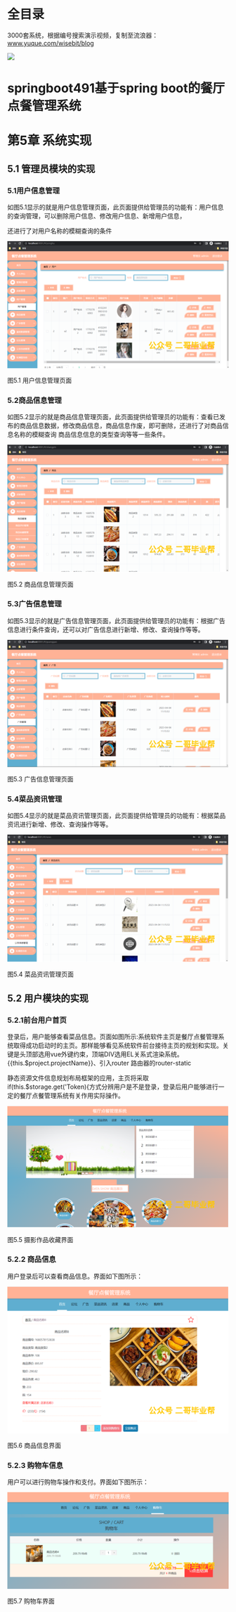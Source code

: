 # 全目录

3000套系统，根据编号搜索演示视频，复制至流浪器：www.yuque.com/wisebit/blog


![](https://bitwise.oss-cn-heyuan.aliyuncs.com/2024/11/06/qq_wechat.png)
# springboot491基于spring boot的餐厅点餐管理系统
# 第5章 系统实现
## 5.1 管理员模块的实现
### 5.1用户信息管理
如图5.1显示的就是用户信息管理页面，此页面提供给管理员的功能有：用户信息的查询管理，可以删除用户信息、修改用户信息、新增用户信息，

还进行了对用户名称的模糊查询的条件

![](/md/blog.019.png)

图5.1 用户信息管理页面

### 5.2商品信息管理
如图5.2显示的就是商品信息管理页面，此页面提供给管理员的功能有：查看已发布的商品信息数据，修改商品信息，商品信息作废，即可删除，还进行了对商品信息名称的模糊查询 商品信息信息的类型查询等等一些条件。

![](/md/blog.020.png)

图5.2 商品信息管理页面

### 5.3广告信息管理
如图5.3显示的就是广告信息管理页面，此页面提供给管理员的功能有：根据广告信息进行条件查询，还可以对广告信息进行新增、修改、查询操作等等。

![](/md/blog.021.png)

图5.3 广告信息管理页面

### 5.4菜品资讯管理
如图5.4显示的就是菜品资讯管理页面，此页面提供给管理员的功能有：根据菜品资讯进行新增、修改、查询操作等等。

![](/md/blog.022.png)

图5.4 菜品资讯管理页面


## 5.2 用户模块的实现
### 5.2.1前台用户首页
登录后，用户能够查看菜品信息。页面如图所示:系统软件主页是餐厅点餐管理系统取得成功启动时的主页。那样能够看见系统软件前台接待主页的规划和实现。关键是头顶部选用vue外键约束，顶端DIV选用EL关系式渲染系统。{{this.$project.projectName}}、引入router 路由器的router-static

静态资源文件信息规划布局框架的应用，主页将采取 if(this.$storage.get('Token){方式分辨用户是不是登录，登录后用户能够进行一定的餐厅点餐管理系统有关作用实际操作。

![](/md/blog.023.png)

图5.5 摄影作品收藏界面
### 5.2.2 商品信息
用户登录后可以查看商品信息。界面如下图所示：

![](/md/blog.024.png)

图5.6 商品信息界面

### 5.2.3 购物车信息
用户可以进行购物车操作和支付。界面如下图所示：

![](/md/blog.025.png)

图5.7 购物车界面





